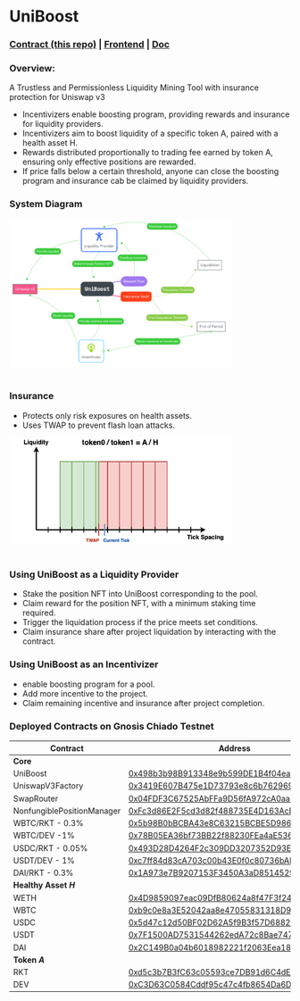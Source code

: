 # UniBoost

### [Contract (this repo)](https://github.com/ETH-Taipei-UniBoost/UniBoost) | [Frontend](https://github.com/ETH-Taipei-UniBoost/React-UniBoost) | [Doc](https://github.com/ETH-Taipei-UniBoost/Doc)

### Overview:

A Trustless and Permissionless Liquidity Mining Tool with insurance protection for Uniswap v3

-   Incentivizers enable boosting program, providing rewards and insurance for liquidity providers.
-   Incentivizers aim to boost liquidity of a specific token A,
    paired with a health asset H.
-   Rewards distributed proportionally to trading fee earned by
    token A, ensuring only effective positions are rewarded.
-   If price falls below a certain threshold, anyone can close the boosting program and insurance cab be claimed by liquidity providers.

### System Diagram

<img src='.imgs/system.png' width=400>
<br><br>

### Insurance

-   Protects only risk exposures on health assets.
-   Uses TWAP to prevent flash loan attacks.

<img src='.imgs/insurance.png' width=400>
<br><br>

### Using UniBoost as a Liquidity Provider

-   Stake the position NFT into UniBoost corresponding to the
    pool.
-   Claim reward for the position NFT, with a minimum staking
    time required.
-   Trigger the liquidation process if the price meets set conditions.
-   Claim insurance share after project liquidation by interacting
    with the contract.

### Using UniBoost as an Incentivizer

-   enable boosting program for a pool.
-   Add more incentive to the project.
-   Claim remaining incentive and insurance after project
    completion.

### Deployed Contracts on Gnosis Chiado Testnet

| Contract                   | Address                                                                                                                             |
| -------------------------- | ----------------------------------------------------------------------------------------------------------------------------------- |
| **Core**                   |                                                                                                                                     |
| UniBoost                   | [0x498b3b98B913348e9b599DE1B4f04ea92e62383F](https://blockscout.chiadochain.net/address/0x498b3b98B913348e9b599DE1B4f04ea92e62383F) |
| UniswapV3Factory           | [0x3419E607B475e1D73793e8c6b762969F808f2Cc2](https://blockscout.chiadochain.net/address/0x3419E607B475e1D73793e8c6b762969F808f2Cc2) |
| SwapRouter                 | [0x04FDF3C67525AbFFa9D56fA972cA0aa79c1b0455](https://blockscout.chiadochain.net/address/0x04FDF3C67525AbFFa9D56fA972cA0aa79c1b0455) |
| NonfungiblePositionManager | [0xFc3d86E2F5cd3d82f488735E4D163AcE5Cfaa3e3](https://blockscout.chiadochain.net/address/0xFc3d86E2F5cd3d82f488735E4D163AcE5Cfaa3e3) |
| WBTC/RKT - 0.3%            | [0x5b98B0bBCBA43e8C63215BCBE5D98638eAe7cC8c](https://blockscout.chiadochain.net/address/0x5b98B0bBCBA43e8C63215BCBE5D98638eAe7cC8c) |
| WBTC/DEV -1%               | [0x78B05EA36bf73BB22f88230FEa4aE536417D7Ee1](https://blockscout.chiadochain.net/address/0x78B05EA36bf73BB22f88230FEa4aE536417D7Ee1) |
| USDC/RKT - 0.05%           | [0x493D28D4264F2c309DD3207352D93E4dd4977c43](https://blockscout.chiadochain.net/address/0x493D28D4264F2c309DD3207352D93E4dd4977c43) |
| USDT/DEV - 1%              | [0xc7ff84d83cA703c00b43E0f0c80736bAE2a92D7e](https://blockscout.chiadochain.net/address/0xc7ff84d83cA703c00b43E0f0c80736bAE2a92D7e) |
| DAI/RKT - 0.3%             | [0x1A973e7B9207153F3450A3aD85145294c345738d](https://blockscout.chiadochain.net/address/0x1A973e7B9207153F3450A3aD85145294c345738d) |
| **Healthy Asset** _**H**_  |                                                                                                                                     |
| WETH                       | [0x4D9859097eac09DfB80624a8f47F3f24382CEf49](https://blockscout.chiadochain.net/address/0x4D9859097eac09DfB80624a8f47F3f24382CEf49) |
| WBTC                       | [0xb9c0e8a3E52042aa8e47055831318D9346153d7B](https://blockscout.chiadochain.net/address/0xb9c0e8a3E52042aa8e47055831318D9346153d7B) |
| USDC                       | [0x5d47c12d50BF02D62A5f9B3f57D6882e517514CC](https://blockscout.chiadochain.net/address/0x5d47c12d50BF02D62A5f9B3f57D6882e517514CC) |
| USDT                       | [0x7F1500AD7531544262edA72c8Bae7471723d5c24](https://blockscout.chiadochain.net/address/0x7F1500AD7531544262edA72c8Bae7471723d5c24) |
| DAI                        | [0x2C149B0a04b6018982221f2063Eea1838a3dD0a6](https://blockscout.chiadochain.net/address/0x2C149B0a04b6018982221f2063Eea1838a3dD0a6) |
| **Token** _**A**_          |                                                                                                                                     |
| RKT                        | [0xd5c3b7B3fC63c05593ce7DB91d6C4dE776a208eB](https://blockscout.chiadochain.net/address/0xd5c3b7B3fC63c05593ce7DB91d6C4dE776a208eB) |
| DEV                        | [0xC3D63C0584Cddf95c47c4fb8654Da6D11060CEBc](https://blockscout.chiadochain.net/address/0xC3D63C0584Cddf95c47c4fb8654Da6D11060CEBc) |
